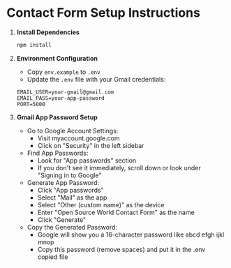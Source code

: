 # Contact Form Setup Instructions

1. **Install Dependencies**
   ```bash
   npm install
   ```

2. **Environment Configuration**
   - Copy `env.example` to `.env`
   - Update the `.env` file with your Gmail credentials:
   ```
   EMAIL_USER=your-gmail@gmail.com
   EMAIL_PASS=your-app-password
   PORT=5000
   ```

3. **Gmail App Password Setup**
   - Go to Google Account Settings:
      - Visit myaccount.google.com
      - Click on "Security" in the left sidebar
   - Find App Passwords:
      - Look for "App passwords" section
      - If you don't see it immediately, scroll down or look under "Signing in to Google"
   - Generate App Password:
      - Click "App passwords"
      - Select "Mail" as the app
      - Select "Other (custom name)" as the device
      - Enter "Open Source World Contact Form" as the name
      - Click "Generate"
   - Copy the Generated Password:
      - Google will show you a 16-character password like abcd efgh ijkl mnop
      - Copy this password (remove spaces) and put it in the .env copied file

